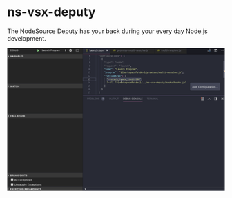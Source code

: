 # ns-vsx-deputy

The NodeSource Deputy has your back during your every day Node.js development.

![promise-multi-resolve](assets/vsx-deputy-promise.gif)

